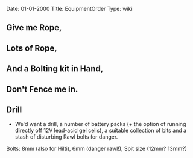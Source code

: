 Date: 01-01-2000
Title: EquipmentOrder
Type: wiki

Give me Rope,
-------------

Lots of Rope,
-------------

And a Bolting kit in Hand,
--------------------------

Don't Fence me in.
------------------

Drill
-----

-   We'd want a drill, a number of battery packs (+ the option of
    running directly off 12V lead-acid gel cells), a suitable collection
    of bits and a stash of disturbing Rawl bolts for danger.

Bolts: 8mm (also for Hilti), 6mm (danger rawl!), Spit size (12mm? 13mm?)
